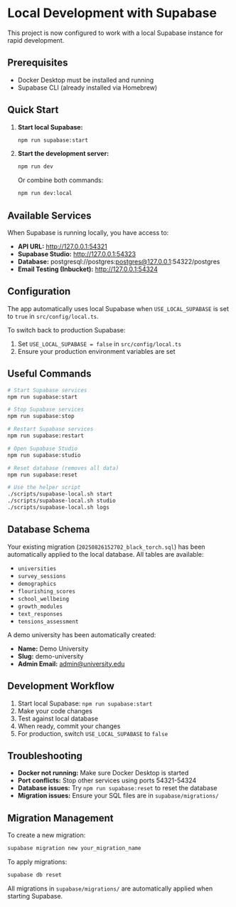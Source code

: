 # Local Development with Supabase

This project is now configured to work with a local Supabase instance for rapid development.

## Prerequisites

- Docker Desktop must be installed and running
- Supabase CLI (already installed via Homebrew)

## Quick Start

1. **Start local Supabase:**
   ```bash
   npm run supabase:start
   ```

2. **Start the development server:**
   ```bash
   npm run dev
   ```

   Or combine both commands:
   ```bash
   npm run dev:local
   ```

## Available Services

When Supabase is running locally, you have access to:

- **API URL:** http://127.0.0.1:54321
- **Supabase Studio:** http://127.0.0.1:54323
- **Database:** postgresql://postgres:postgres@127.0.0.1:54322/postgres
- **Email Testing (Inbucket):** http://127.0.0.1:54324

## Configuration

The app automatically uses local Supabase when `USE_LOCAL_SUPABASE` is set to `true` in `src/config/local.ts`.

To switch back to production Supabase:
1. Set `USE_LOCAL_SUPABASE = false` in `src/config/local.ts`
2. Ensure your production environment variables are set

## Useful Commands

```bash
# Start Supabase services
npm run supabase:start

# Stop Supabase services
npm run supabase:stop

# Restart Supabase services
npm run supabase:restart

# Open Supabase Studio
npm run supabase:studio

# Reset database (removes all data)
npm run supabase:reset

# Use the helper script
./scripts/supabase-local.sh start
./scripts/supabase-local.sh studio
./scripts/supabase-local.sh logs
```

## Database Schema

Your existing migration (`20250826152702_black_torch.sql`) has been automatically applied to the local database. All tables are available:

- `universities`
- `survey_sessions`
- `demographics`
- `flourishing_scores`
- `school_wellbeing`
- `growth_modules`
- `text_responses`
- `tensions_assessment`

A demo university has been automatically created:
- **Name:** Demo University
- **Slug:** demo-university
- **Admin Email:** admin@university.edu

## Development Workflow

1. Start local Supabase: `npm run supabase:start`
2. Make your code changes
3. Test against local database
4. When ready, commit your changes
5. For production, switch `USE_LOCAL_SUPABASE` to `false`

## Troubleshooting

- **Docker not running:** Make sure Docker Desktop is started
- **Port conflicts:** Stop other services using ports 54321-54324
- **Database issues:** Try `npm run supabase:reset` to reset the database
- **Migration issues:** Ensure your SQL files are in `supabase/migrations/`

## Migration Management

To create a new migration:
```bash
supabase migration new your_migration_name
```

To apply migrations:
```bash
supabase db reset
```

All migrations in `supabase/migrations/` are automatically applied when starting Supabase.

